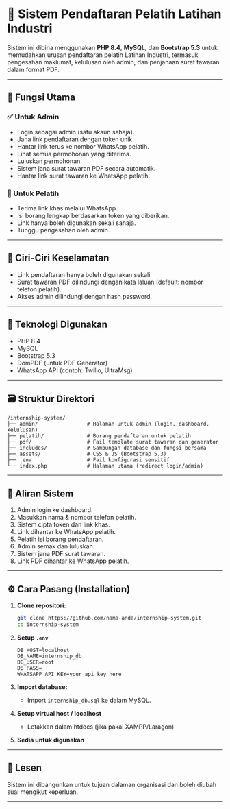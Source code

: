 # 📘 Sistem Pendaftaran Pelatih Latihan Industri

Sistem ini dibina menggunakan **PHP 8.4**, **MySQL**, dan **Bootstrap 5.3** untuk memudahkan urusan pendaftaran pelatih Latihan Industri, termasuk pengesahan maklumat, kelulusan oleh admin, dan penjanaan surat tawaran dalam format PDF.

---

## 🧩 Fungsi Utama

### ✅ Untuk Admin

* Login sebagai admin (satu akaun sahaja).
* Jana link pendaftaran dengan token unik.
* Hantar link terus ke nombor WhatsApp pelatih.
* Lihat semua permohonan yang diterima.
* Luluskan permohonan.
* Sistem jana surat tawaran PDF secara automatik.
* Hantar link surat tawaran ke WhatsApp pelatih.

### 📝 Untuk Pelatih

* Terima link khas melalui WhatsApp.
* Isi borang lengkap berdasarkan token yang diberikan.
* Link hanya boleh digunakan sekali sahaja.
* Tunggu pengesahan oleh admin.

---

## 🔐 Ciri-Ciri Keselamatan

* Link pendaftaran hanya boleh digunakan sekali.
* Surat tawaran PDF dilindungi dengan kata laluan (default: nombor telefon pelatih).
* Akses admin dilindungi dengan hash password.

---

## 🧱 Teknologi Digunakan

* PHP 8.4
* MySQL
* Bootstrap 5.3
* DomPDF (untuk PDF Generator)
* WhatsApp API (contoh: Twilio, UltraMsg)

---

## 🗃️ Struktur Direktori

```
/internship-system/
├── admin/                # Halaman untuk admin (login, dashboard, kelulusan)
├── pelatih/              # Borang pendaftaran untuk pelatih
├── pdf/                  # Fail template surat tawaran dan generator
├── includes/             # Sambungan database dan fungsi bersama
├── assets/               # CSS & JS (Bootstrap 5.3)
├── .env                  # Fail konfigurasi sensitif
└── index.php             # Halaman utama (redirect login/admin)
```

---

## 🚀 Aliran Sistem

1. Admin login ke dashboard.
2. Masukkan nama & nombor telefon pelatih.
3. Sistem cipta token dan link khas.
4. Link dihantar ke WhatsApp pelatih.
5. Pelatih isi borang pendaftaran.
6. Admin semak dan luluskan.
7. Sistem jana PDF surat tawaran.
8. Link PDF dihantar ke WhatsApp pelatih.

---

## ⚙️ Cara Pasang (Installation)

1. **Clone repositori:**

   ```bash
   git clone https://github.com/nama-anda/internship-system.git
   cd internship-system
   ```

2. **Setup `.env`**

   ```env
   DB_HOST=localhost
   DB_NAME=internship_db
   DB_USER=root
   DB_PASS=
   WHATSAPP_API_KEY=your_api_key_here
   ```

3. **Import database:**

   * Import `internship_db.sql` ke dalam MySQL.

4. **Setup virtual host / localhost**

   * Letakkan dalam htdocs (jika pakai XAMPP/Laragon)

5. **Sedia untuk digunakan**

---

## 📄 Lesen

Sistem ini dibangunkan untuk tujuan dalaman organisasi dan boleh diubah suai mengikut keperluan.

---